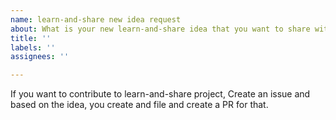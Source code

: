 ```yaml
---
name: learn-and-share new idea request
about: What is your new learn-and-share idea that you want to share with the community
title: ''
labels: ''
assignees: ''

---
```


If you want to contribute to learn-and-share project, Create an issue and based on the idea, you create and file and create a PR for that.

